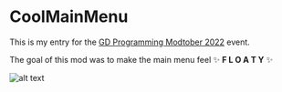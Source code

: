 # CoolMainMenu
This is my entry for the [GD Programming Modtober 2022](https://discord.gg/YWpxb5AkrE) event.

The goal of this mod was to make the main menu feel ✨ **F L O A T Y** ✨

![alt text](https://cdn.discordapp.com/attachments/885455076389453837/1036684419806789632/unknown.png)
